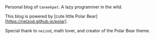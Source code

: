 Personal blog of `taneekpet`. A lazy programmer in the wild.

This blog is powered by [cute little Polar Bear][https://neizod.github.io/polar].

Special thank to `neizod`, math lover, and creator of the Polar Bear theme.